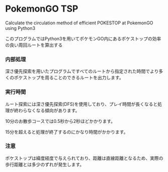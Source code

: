 # PokemonGO TSP

Calculate the circulation method of efficient POKESTOP at PokemonGO using Python3

このプログラムではPython3を用いてポケモンGO内にあるポケストップの効率の良い周回ルートを算出する

### 内部処理

深さ優先探索を用いたプログラムですべてのルートから指定された時間でより多くのポケストップを周ることのできるルートを出力します。

### 実行時間

ルート探索には深さ優先探索(DFS)を使用しており、プレイ時間が長くなると処理が終わらなくなる傾向があります。

10分のお散歩コースでは0.5秒から2秒ほどかかります。

15分を超えると処理が終了するのにかなり時間がかかります。

### 注意

ポケストップは緯度経度で与えられており、距離は直線距離となるため、実際の歩行距離とは多少のずれが発生します。




